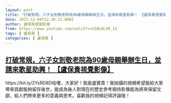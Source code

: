 ```yaml
---
layout: post
title: "打破常規，六子女到敬老院為90歲母親舉辦生日，並請來歌星助興！ 【盧保貴視覺影像】"
date: 2021-12-04T12:30:12.000Z
author: 盧保貴視覺影像
from: https://www.youtube.com/watch?v=XIWL8Ld9_14
tags: [ 盧保貴 ]
categories: [ 盧保貴 ]
---
```

<!--1638621012000-->
[打破常規，六子女到敬老院為90歲母親舉辦生日，並請來歌星助興！ 【盧保貴視覺影像】](https://www.youtube.com/watch?v=XIWL8Ld9_14)
------

<div>
https://bit.ly/2YsRD8D哈嘍，大家好！我是盧寶貴！我拍攝的視頻希望能給大家帶來貢獻能夠留存後世，能成為後人對現在的歷史參考期待影像能為將來保留文獻，給人們帶來更多的意義與思考。喜歡我的視頻記得評論哦！
</div>
